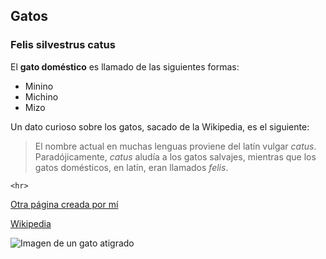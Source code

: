 ## Gatos
### Felis silvestrus catus
El **gato doméstico** es llamado de las siguientes formas:

* Minino
* Michino
* Mizo

Un dato curioso sobre los gatos, sacado de la Wikipedia, es el siguiente:
> El nombre actual en muchas lenguas proviene del latín vulgar *catus*. Paradójicamente, *catus* aludía a los gatos salvajes, mientras que los gatos domésticos, en latín, eran llamados *felis*.

`<hr>`

[Otra página creada por mí](https://a19albamo.github.io/blob/main/referencias.md)

[Wikipedia](https://es.wikipedia.org/wiki/Felis_silvestris_catus)

![Imagen de un gato atigrado](https://www.hola.com/imagenes/estar-bien/20201027177994/cosas-asustan-gatos-gt/0-882-234/gato-m.jpg)
